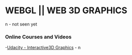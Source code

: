 # WEBGL || WEB 3D GRAPHICS 

n - not seen yet

### Online Courses and Videos

-[Udacity - Interactive3D Graphics](https://www.udacity.com/course/interactive-3d-graphics--cs291) - n
